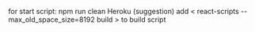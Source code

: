 for start script: npm run clean
Heroku (suggestion) add < react-scripts --max_old_space_size=8192 build > to build script
